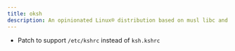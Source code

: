 ```yaml
---
title: oksh
description: An opinionated Linux® distribution based on musl libc and toybox
---
```


- Patch to support `/etc/kshrc` instead of `ksh.kshrc`
